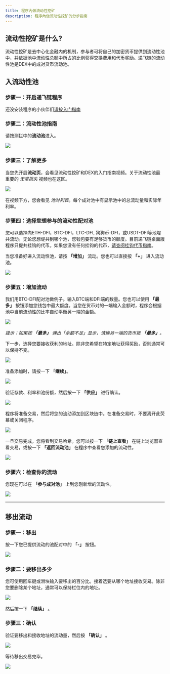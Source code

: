 ```yaml
---
title: 程序內做流动性挖矿
description: 程序內做流动性挖矿的分步指南
---
```


## 流动性挖矿是什么?

流动性挖矿是去中心化金融内的机制，参与者可将自己的加密货币提供到流动性池中，并依据池中流动性总额中所占的比例获得交换费用和代币奖励。递飞链的流动性池是DEX中的成对货币流动池。

## 入流动性池

### 步骤一：开启递飞链程序

还没安装程序的小伙伴们[请按入门指南](/learn/defi-app-how-to/?utm_source=defichain&utm_medium=dex-guide&utm_campaign=dex-launch)

### 步骤二：流动性池指南

请按测拦中的**流动池**进入。

<img src="/img/guides/liquidity-mining/go-to-liquidity.png" srcset="/img/guides/liquidity-mining/go-to-liquidity.png 1x, /img/guides/liquidity-mining/go-to-liquidity@2x.png 2x">

### 步骤三：了解更多

当您先开启**流动页**，会看见流动性挖矿和DEX的入门指南视频。关于流动性池最重要的 _无常损失_ 视频也在这区。

<img src="/img/guides/liquidity-mining/liquidity-welcome.png" srcset="/img/guides/liquidity-mining/liquidity-welcome.png 1x, /img/guides/liquidity-mining/liquidity-welcome@2x.png 2x">

在视频下方，您会看见 _池对列表_。每个成对池中有显示池中的总流动量和实际年利率。

### 步骤四：选择您想参与的流动性配对池

您可以选择向ETH-DFI，BTC-DFI，LTC-DFI, 狗狗币-DFI，或USDT-DFI等池堤共流动。无论您想堤共到哪个池，您钱包要有足够货币的额度。目前递飞链桌面版程序只提共挂钩的代币。如果您没有任何挂钩的代币，[请查阅挂钩代币指南](/learn/obtaining-wrapped-tokens)。

当您准备好进入流动性池，请按 **「增加」** 流动。您也可以直接按 **「+」** 进入流动池。

<img src="/img/guides/liquidity-mining/liquidity-add-buttons.png" srcset="/img/guides/liquidity-mining/liquidity-add-buttons.png 1x, /img/guides/liquidity-mining/liquidity-add-buttons@2x.png 2x">

### 步骤五：增加流动

我们用BTC-DFI配对池做例子。输入BTC端和DFI端的数量。您也可以使用 **「最多」** 按钮添加您钱包中最大额度。当您在货币对的一端输入金额时，程序会根据池中当前流动性的比率自动平衡另一端的金额。

<img src="/img/guides/liquidity-mining/liquidity-adding.png" srcset="/img/guides/liquidity-mining/liquidity-adding.png 1x, /img/guides/liquidity-mining/liquidity-adding@2x.png 2x">

_提示：如果按 **「最多」** 弹出「余额不足」显示，请换另一端的货币按 **「最多」**。_

下一步，选择您要接收获利的地址。除非您希望在特定地址获得奖励，否则通常可以保持不变。

<img src="/img/guides/liquidity-mining/liquidity-receive-at.png" srcset="/img/guides/liquidity-mining/liquidity-receive-at.png 1x, /img/guides/liquidity-mining/liquidity-receive-at@2x.png 2x">

准备添加时，请按一下 **「继续」**。

<img src="/img/guides/liquidity-mining/liquidity-add-continue.png" srcset="/img/guides/liquidity-mining/liquidity-add-continue.png 1x, /img/guides/liquidity-mining/liquidity-add-continue@2x.png 2x">

验证存款、利率和池份额，然后按一下 **「供应」** 进行确认。

<img src="/img/guides/liquidity-mining/liquidity-add-confirm.png" srcset="/img/guides/liquidity-mining/liquidity-add-confirm.png 1x, /img/guides/liquidity-mining/liquidity-add-confirm@2x.png 2x">

程序将准备交易，然后将您的流动添加到区块链中。在准备交易时，不要离开此荧幕或关闭程序。

<img src="/img/guides/liquidity-mining/liquidity-loading.png" srcset="/img/guides/liquidity-mining/liquidity-loading.png 1x, /img/guides/liquidity-mining/liquidity-loading@2x.png 2x">

一旦交易完成，您将看到交易哈希。您可以按一下 **「链上查看」** 在链上浏览器查看交易，或按一下 **「返回流动池」** 在程序中查看您添加的流动性。

<img src="/img/guides/liquidity-mining/liquidity-complete.png" srcset="/img/guides/liquidity-mining/liquidity-complete.png 1x, /img/guides/liquidity-mining/liquidity-complete@2x.png 2x">

### 步骤六：检查你的流动

您现在可以在 **「参与成对池」** 上到您刚新增的流动性。

<img src="/img/guides/liquidity-mining/liquidity-mine.png" srcset="/img/guides/liquidity-mining/liquidity-mine.png 1x, /img/guides/liquidity-mining/liquidity-mine@2x.png 2x">

---

## 移出流动

### 步骤一：移出

按一下您已提供流动的池配对中的 **「-」** 按钮。

<img src="/img/guides/liquidity-mining/liquidity-remove-button.png" srcset="/img/guides/liquidity-mining/liquidity-remove-button.png 1x, /img/guides/liquidity-mining/liquidity-remove-button@2x.png 2x">

### 步骤二：要移出多少

您可使用回车键或滑块输入要移出的百分比。接着选要从哪个地址接收交易。除非您要删除某个地址，通常可以保持栏位内的地址。

<img src="/img/guides/liquidity-mining/liquidity-removing.png" srcset="/img/guides/liquidity-mining/liquidity-removing.png 1x, /img/guides/liquidity-mining/liquidity-removing@2x.png 2x">

然后按一下 **「继续」** 。

### 步骤三：确认

验证要移出和接收地址的流动量，然后按 **「确认」** 。

<img src="/img/guides/liquidity-mining/liquidity-remove-confirm.png" srcset="/img/guides/liquidity-mining/liquidity-remove-confirm.png 1x, /img/guides/liquidity-mining/liquidity-remove-confirm@2x.png 2x">

等待移出交易完毕。

<img src="/img/guides/liquidity-mining/liquidity-remove-confirm.png" srcset="/img/guides/liquidity-mining/liquidity-remove-confirm.png 1x, /img/guides/liquidity-mining/liquidity-remove-confirm@2x.png 2x">
